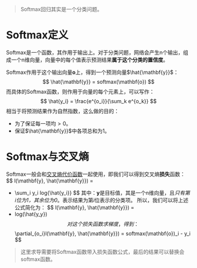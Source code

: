 > Softmax回归其实是一个分类问题。

# Softmax定义
Softmax是一个函数，其作用于输出上。对于分类问题，网络会产生n个输出，组成一个n维向量，向量中的每个值表示预测结果**属于这个分类的置信度**。

Softmax作用于这个输出向量$\mathbf{o}$上，得到一个预测向量$\hat{\mathbf{y}}$：
$$
\hat{\mathbf{y}} = softmax(\mathbf{o})
$$
而具体的Softmax函数，则作用于向量的每个元素上，可以写作：
$$
\hat{y_i} = \frac{e^{o_i}}{\sum_k e^{o_k}}
$$
相当于将预测结果作为自然指数，这么做的目的：
- 为了保证每一项均$>0$。
- 保证$\hat{\mathbf{y}}$中各项总和为1。


# Softmax与交叉熵
Softmax一般会和[交叉熵代价函数](交叉熵代价函数.md)一起使用，即我们可以得到交叉熵**损失**函数：
$$
l(\mathbf{y}, \hat{\mathbf{y}}) = 
- \sum_i y_i log{\hat{y_i}}
$$
其中：$\mathbf{y}$是目标值，其是一个n维向量，且*只有第$i$位为1，其余位为0*。表示结果为第$i$位表示的分类项。
所以，我们可以将上述公式简化为：
$$
l(\mathbf{y}, \hat{\mathbf{y}}) = 
- log(\hat{y_y})
$$
对这个损失函数求梯度，得到：
$$
\partial_{o_i}l(\mathbf{y}, \hat{\mathbf{y}})
=
softmax(\mathbf{o})_i - y_i
$$
> 这里求导需要将Softmax函数带入损失函数公式，最后的结果可以替换会softmax函数。